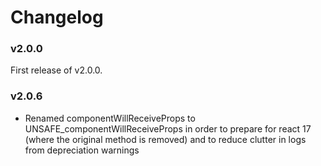 # Changelog

### v2.0.0

First release of v2.0.0.

### v2.0.6

- Renamed componentWillReceiveProps to UNSAFE_componentWillReceiveProps in order to prepare for react 17 (where the original method is removed) and to reduce clutter in logs from depreciation warnings
